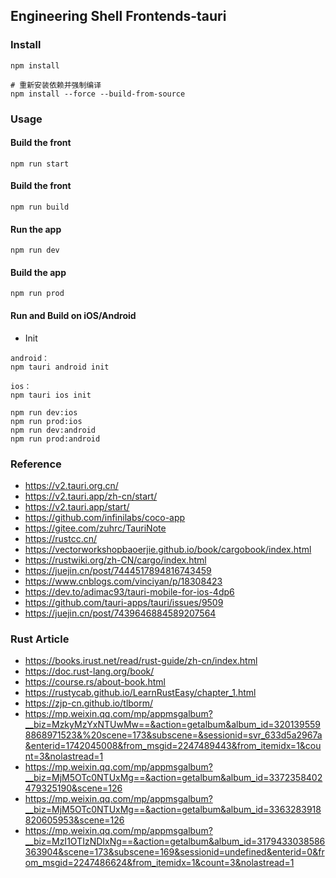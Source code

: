 ## Engineering Shell Frontends-tauri

### Install

```
npm install

# 重新安装依赖并强制编译
npm install --force --build-from-source
```

### Usage

#### Build the front

```
npm run start
```

#### Build the front

```
npm run build
```

#### Run the app

```
npm run dev
```

#### Build the app

```
npm run prod
```

#### Run and Build on iOS/Android

* Init 

```
android：
npm tauri android init

ios：
npm tauri ios init
```

```
npm run dev:ios
npm run prod:ios
npm run dev:android
npm run prod:android
```

### Reference

* https://v2.tauri.org.cn/
* https://v2.tauri.app/zh-cn/start/
* https://v2.tauri.app/start/
* https://github.com/infinilabs/coco-app
* https://gitee.com/zuhrc/TauriNote
* https://rustcc.cn/
* https://vectorworkshopbaoerjie.github.io/book/cargobook/index.html
* https://rustwiki.org/zh-CN/cargo/index.html
* https://juejin.cn/post/7444517894816743459
* https://www.cnblogs.com/vinciyan/p/18308423
* https://dev.to/adimac93/tauri-mobile-for-ios-4dp6
* https://github.com/tauri-apps/tauri/issues/9509
* https://juejin.cn/post/7439646884589207564

### Rust Article

* https://books.irust.net/read/rust-guide/zh-cn/index.html
* https://doc.rust-lang.org/book/
* https://course.rs/about-book.html
* https://rustycab.github.io/LearnRustEasy/chapter_1.html
* https://zjp-cn.github.io/tlborm/
* https://mp.weixin.qq.com/mp/appmsgalbum?__biz=MzkyMzYxNTUwMw==&action=getalbum&album_id=3201395598868971523&%20scene=173&subscene=&sessionid=svr_633d5a2967a&enterid=1742045008&from_msgid=2247489443&from_itemidx=1&count=3&nolastread=1
* https://mp.weixin.qq.com/mp/appmsgalbum?__biz=MjM5OTc0NTUxMg==&action=getalbum&album_id=3372358402479325190&scene=126
* https://mp.weixin.qq.com/mp/appmsgalbum?__biz=MjM5OTc0NTUxMg==&action=getalbum&album_id=3363283918820605953&scene=126
* https://mp.weixin.qq.com/mp/appmsgalbum?__biz=MzI1OTIzNDIxNg==&action=getalbum&album_id=3179433038586363904&scene=173&subscene=169&sessionid=undefined&enterid=0&from_msgid=2247486624&from_itemidx=1&count=3&nolastread=1





